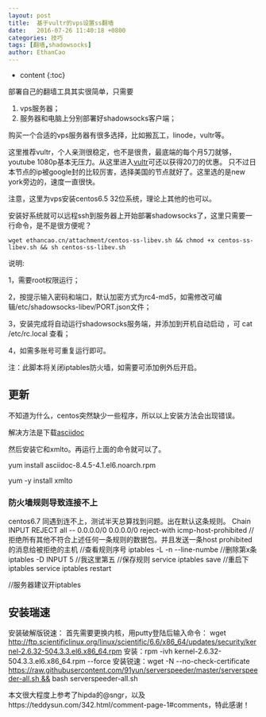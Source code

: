 ```yaml
---
layout: post
title:  基于vultr的vps设置ss翻墙
date:   2016-07-26 11:40:18 +0800
categories: 技巧
tags: [翻墙,shadowsocks]
author: EthanCao
---
```


* content
{:toc}




部署自己的翻墙工具其实很简单，只需要

1. vps服务器；
2. 服务器和电脑上分别部署好shadowsocks客户端；

购买一个合适的vps服务器有很多选择，比如搬瓦工，linode，vultr等。

这里推荐vultr，个人亲测很稳定，也不是很贵，最底端的每个月5刀就够，youtube 1080p基本无压力。从这里进入[vultr](http://www.vultr.com/?ref=6916856-3B)可还以获得20刀的优惠。 只不过日本节点的ip被google封的比较厉害，选择美国的节点就好了。这里选的是new york旁边的，速度一直很快。

注意，这里为vps安装centos6.5 32位系统，理论上其他的也可以。

安装好系统就可以远程ssh到服务器上开始部署shadowsocks了，这里只需要一行命令，是不是很方便呢？

```shell
wget ethancao.cn/attachment/centos-ss-libev.sh && chmod +x centos-ss-libev.sh && sh centos-ss-libev.sh
```

说明:

1，需要root权限运行；

2，按提示输入密码和端口，默认加密方式为rc4-md5，如需修改可编辑/etc/shadowsocks-libev/PORT.json文件；

3，安装完成将自动运行shadowsocks服务端，并添加到开机自动启动 ，可 cat /etc/rc.local 查看；

4，如需多账号可重复运行即可。

注：此脚本将关闭iptables防火墙，如需要可添加例外后开启。

## 更新

不知道为什么，centos突然缺少一些程序，所以以上安装方法会出现错误。

解决方法是下载[asciidoc](ethancao.cn/attachment/asciidoc-8.4.5-4.1.el6.noarch.rpm)

然后安装它和xmlto。再运行上面的命令就可以了。

yum install asciidoc-8.4.5-4.1.el6.noarch.rpm

yum -y install xmlto



### 防火墙规则导致连接不上

centos6.7 同遇到连不上，测试半天总算找到问题。出在默认这条规则。
Chain INPUT
REJECT all -- 0.0.0.0/0 0.0.0.0/0 reject-with icmp-host-prohibited
//拒绝所有其他不符合上述任何一条规则的数据包。并且发送一条host prohibited的消息给被拒绝的主机
//查看规则序号
iptables -L -n --line-numbe
//删除第x条
iptables -D INPUT 5 //我这里第五
//保存规则
service iptables save
//重启下iptables
service iptables restart

//服务器建议开iptables

## 安装瑞速

安装破解版锐速：
首先需要更换内核，用putty登陆后输入命令：
wget http://ftp.scientificlinux.org/linux/scientific/6.6/x86_64/updates/security/kernel-2.6.32-504.3.3.el6.x86_64.rpm
安装：rpm -ivh kernel-2.6.32-504.3.3.el6.x86_64.rpm --force
安装锐速：wget -N --no-check-certificate https://raw.githubusercontent.com/91yun/serverspeeder/master/serverspeeder-all.sh && bash serverspeeder-all.sh

本文很大程度上参考了hipda的@sngr，以及https://teddysun.com/342.html/comment-page-1#comments，特此感谢！
